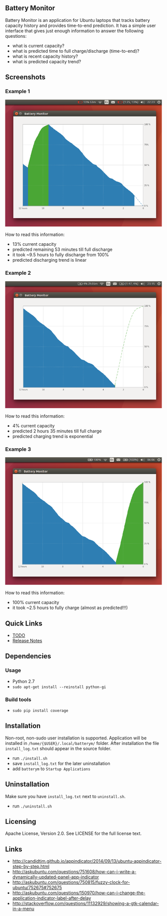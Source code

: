 Battery Monitor
-------------

Battery Monitor is an application for Ubuntu laptops that tracks battery capacity history and provides time-to-end prediction. It has a simple user interface that gives just enough information to answer the following questions:

- what is current capacity?
- what is predicted time to full charge/discharge (time-to-end)?
- what is recent capacity history?
- what is predicted capacity trend?


## Screenshots

### Example 1

![Battery Monitor](img/batterym_1.png)

How to read this information:

- 13% current capacity
- predicted remaining 53 minutes till full discharge
- it took ~9.5 hours to fully discharge from 100%
- predicted discharging trend is linear

### Example 2

![Battery Monitor](img/batterym_2.png)

How to read this information:

- 4% current capacity
- predicted 2 hours 35 minutes till full charge
- predicted charging trend is exponential

### Example 3

![Battery Monitor](img/batterym_3.png)

How to read this information:

- 100% current capacity
- it took ~2.5 hours to fully charge (almost as predicted!!!)

## Quick Links

- [TODO](todo.md)
- [Release Notes](release-notes.md)

## Dependencies

### Usage

- Python 2.7
- `sudo apt-get install --reinstall python-gi`

### Build tools

- `sudo pip install coverage`

## Installation

Non-root, non-sudo user installation is supported. Application will be installed in `/home/{$USER}/.local/batterym/` folder. After installation the file `install_log.txt` should appear in the source folder.

- run `./install.sh`
- save `install_log.txt` for the later uninstallation
- add `batterym` to `Startup Applications`

## Uninstallation

Make sure you have `install_log.txt` next to `uninstall.sh`.

- run `./uninstall.sh`

## Licensing

Apache License, Version 2.0. See LICENSE for the full license text.

## Links

- http://candidtim.github.io/appindicator/2014/09/13/ubuntu-appindicator-step-by-step.html
- http://askubuntu.com/questions/751608/how-can-i-write-a-dynamically-updated-panel-app-indicator
- http://askubuntu.com/questions/750815/fuzzy-clock-for-ubuntu/752675#752675
- http://askubuntu.com/questions/150970/how-can-i-change-the-application-indicator-label-after-delay
- http://stackoverflow.com/questions/11132929/showing-a-gtk-calendar-in-a-menu

